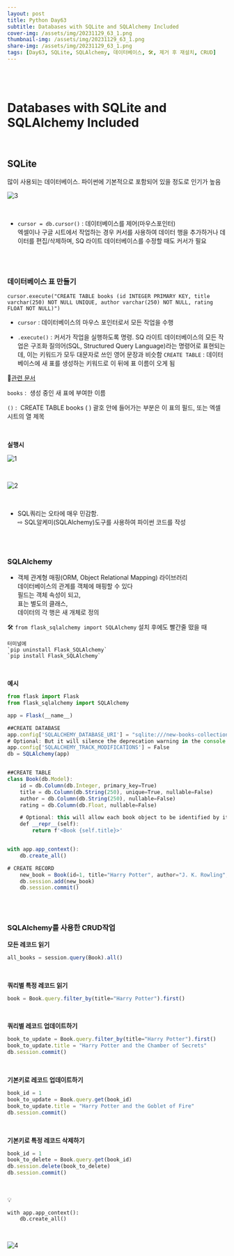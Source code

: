 ```yaml
---
layout: post
title: Python Day63
subtitle: Databases with SQLite and SQLAlchemy Included
cover-img: /assets/img/20231129_63_1.png
thumbnail-img: /assets/img/20231129_63_1.png
share-img: /assets/img/20231129_63_1.png
tags: [Day63, SQLite, SQLAlchemy, 데이터베이스, 🛠️, 제거 후 재설치, CRUD]
---
```

       
<br><br>
         
# Databases with SQLite and SQLAlchemy Included  

<br>

## SQLite  
  
많이 사용되는 데이터베이스. 파이썬에 기본적으로 포함되어 있을 정도로 인기가 높음  
  
![3](/assets/img/20231129_63_3.png)  

<br>
  
- `cursor = db.cursor()` : 데이터베이스를 제어(마우스포인터)  
엑셀이나 구글 시트에서 작업하는 경우 커서를 사용하여 데이터 행을 추가하거나 데이터를 편집/삭제하며, SQ 라이트 데이터베이스를 수정할 때도 커서가 필요  

<br><br>

### 데이터베이스 표 만들기  
  
~~~
cursor.execute("CREATE TABLE books (id INTEGER PRIMARY KEY, title varchar(250) NOT NULL UNIQUE, author varchar(250) NOT NULL, rating FLOAT NOT NULL)")
~~~
  
- `cursor` : 데이터베이스의 마우스 포인터로서 모든 작업을 수행  
  
- `.execute()` : 커서가 작업을 실행하도록 명령. SQ 라이트 데이터베이스의 모든 작업은 구조화 질의어(SQL, Structured Query Language)라는 명령어로 표현되는데, 이는 키워드가 모두 대문자로 쓰인 영어 문장과 비슷함
`CREATE TABLE` : 데이터베이스에 새 표를 생성하는 키워드로 이 뒤에 표 이름이 오게 됨
  
📑[관련 문서](https://www.w3schools.com/sql/sql_ref_create_table.asp)  
  
`books` :  생성 중인 새 표에 부여한 이름  
  
`()` :  CREATE TABLE books ( ) 괄호 안에 들어가는 부분은 이 표의 필드, 또는 엑셀 시트의 열 제목  

<br>
  
**실행시**  
  
![1](/assets/img/20231129_63_1.png)  

<br>  

![2](/assets/img/20231129_63_2.png)  

<br>
  
- SQL쿼리는 오타에 매우 민감함.   
⇨ SQL알케미(SQLAlchemy)도구를 사용하여 파이썬 코드를 작성  

<br><br>
  
### SQLAlchemy  
  
- 객체 관계형 매핑(ORM, Object Relational Mapping) 라이브러리  
데이터베이스의 관계를 객체에 매핑할 수 있다  
필드는 객체 속성이 되고,   
표는 별도의 클래스,   
데이터의 각 행은 새 개체로 정의  
  
🛠️ `from flask_sqlalchemy import SQLAlchemy` 설치 후에도 빨간줄 떴을 때  
  
~~~
터미널에
`pip uninstall Flask_SQLAlchemy`
`pip install Flask_SQLAlchemy`
~~~

<br>

**예시**  
  
```javascript
from flask import Flask
from flask_sqlalchemy import SQLAlchemy

app = Flask(__name__)

##CREATE DATABASE
app.config['SQLALCHEMY_DATABASE_URI'] = "sqlite:///new-books-collection.db"
# Optional: But it will silence the deprecation warning in the console.
app.config['SQLALCHEMY_TRACK_MODIFICATIONS'] = False
db = SQLAlchemy(app)


##CREATE TABLE
class Book(db.Model):
    id = db.Column(db.Integer, primary_key=True)
    title = db.Column(db.String(250), unique=True, nullable=False)
    author = db.Column(db.String(250), nullable=False)
    rating = db.Column(db.Float, nullable=False)

    # Optional: this will allow each book object to be identified by its title when printed.
    def __repr__(self):
        return f'<Book {self.title}>'


with app.app_context():
    db.create_all()

# CREATE RECORD
    new_book = Book(id=1, title="Harry Potter", author="J. K. Rowling", rating=9.3)
    db.session.add(new_book)
    db.session.commit()
```

<br><br>

### SQLAlchemy를 사용한 CRUD작업  
  
**모든 레코드 읽기**  
  
```javascript
all_books = session.query(Book).all()
```

<br>

**쿼리별 특정 레코드 읽기**  
  
```javascript
book = Book.query.filter_by(title="Harry Potter").first()
```

<br>
  
**쿼리별 레코드 업데이트하기**  
  
```javascript
book_to_update = Book.query.filter_by(title="Harry Potter").first()
book_to_update.title = "Harry Potter and the Chamber of Secrets"
db.session.commit()
```

<br>

**기본키로 레코드 업데이트하기**  
  
```javascript
book_id = 1
book_to_update = Book.query.get(book_id)
book_to_update.title = "Harry Potter and the Goblet of Fire"
db.session.commit() 
```

<br>

**기본키로 특정 레코드 삭제하기**  
  
```javascript
book_id = 1
book_to_delete = Book.query.get(book_id)
db.session.delete(book_to_delete)
db.session.commit()
```

<br>

💡
~~~
with app.app_context():
    db.create_all()
~~~

<br>
  
![4](/assets/img/20231129_63_4.png)  

<br>

